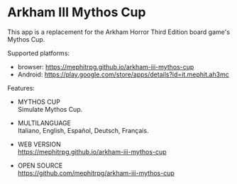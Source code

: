 # Arkham III Mythos Cup

This app is a replacement for the Arkham Horror Third Edition board game's Mythos Cup.

Supported platforms:

- browser: https://mephitrpg.github.io/arkham-iii-mythos-cup
- Android: https://play.google.com/store/apps/details?id=it.mephit.ah3mc

Features:

* MYTHOS CUP\
Simulate Mythos Cup.

* MULTILANGUAGE\
Italiano, English, Español, Deutsch, Français.

* WEB VERSION\
https://mephitrpg.github.io/arkham-iii-mythos-cup

* OPEN SOURCE\
https://github.com/mephitrpg/arkham-iii-mythos-cup

